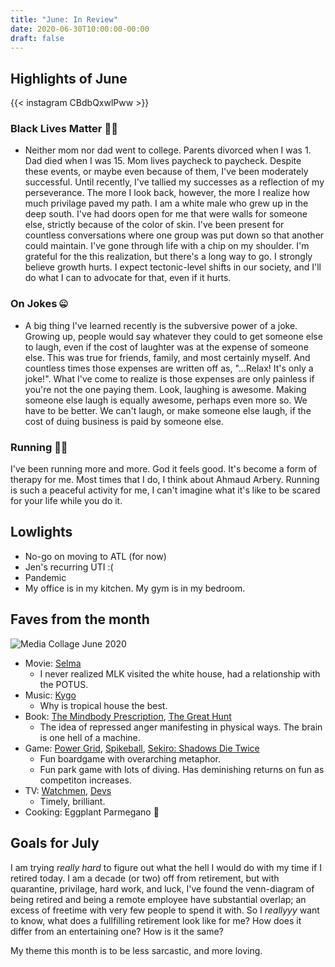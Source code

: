 ```yaml
---
title: "June: In Review"
date: 2020-06-30T10:00:00-00:00
draft: false
---
```




## Highlights of June

{{< instagram CBdbQxwlPww >}}

### Black Lives Matter ✊🏾

- Neither mom nor dad went to college. Parents divorced when I was 1. Dad died when I was 15. Mom lives paycheck to paycheck. Despite these events, or maybe even because of them, I've been moderately successful. Until recently, I've tallied my successes as a reflection of my perseverance. The more I look back, however, the more I realize how much privilage paved my path. I am a white male who grew up in the deep south. I've had doors open for me that were walls for someone else, strictly because of the color of skin. I've been present for countless conversations where one group was put down so that another could maintain. I've gone through life with a chip on my shoulder. I'm grateful for the this realization, but there's a long way to go. I strongly believe growth hurts. I expect tectonic-level shifts in our society, and I'll do what I can to advocate for that, even if it hurts.

### On Jokes 🤐

- A big thing I've learned recently is the subversive power of a joke. Growing up, people would say whatever they could to get someone else to laugh, even if the cost of laughter was at the expense of someone else. This was true for friends, family, and most certainly myself. And countless times those expenses are written off as, "...Relax! It's only a joke!". What I've come to realize is those expenses are only painless if you're not the one paying them. Look, laughing is awesome. Making someone else laugh is equally awesome, perhaps even more so. We have to be better. We can't laugh, or make someone else laugh, if the cost of duing business is paid by someone else.

### Running 🏃‍♂️

I've been running more and more. God it feels good. It's become a form of therapy for me. Most times that I do, I think about Ahmaud Arbery. Running is such a peaceful activity for me, I can't imagine what it's like to be scared for your life while you do it.

## Lowlights

- No-go on moving to ATL (for now)
- Jen's recurring UTI :(
- Pandemic
- My office is in my kitchen. My gym is in my bedroom.

## Faves from the month

![Media Collage June 2020](/images/2020-june/media_collage_june_png.png)

- Movie: [Selma](https://www.youtube.com/watch?v=aSGFt6w0wok)
  - I never realized MLK visited the white house, had a relationship with the POTUS.
- Music: [Kygo](https://www.youtube.com/watch?v=A57B7B6w3kw)
  - Why is tropical house the best.
- Book: [The Mindbody Prescription](https://www.amazon.com/dp/B01MYLUMR8/ref=dp-kindle-redirect?_encoding=UTF8&btkr=1), [The Great Hunt](https://www.goodreads.com/book/show/233649.The_Great_Hunt)
  - The idea of repressed anger manifesting in physical ways. The brain is one hell of a machine.
- Game: [Power Grid](https://boardgamegeek.com/boardgame/2651/power-grid), [Spikeball](https://www.amazon.com/Spikeball-Pro-Kit-Tournament-Upgraded/dp/B01M0XJYVO/ref=sr_1_2?dchild=1&keywords=spikeball+pro&qid=1594589465&sr=8-2), [Sekiro: Shadows Die Twice](https://www.youtube.com/watch?v=rXMX4YJ7Lks)
  - Fun boardgame with overarching metaphor.
  - Fun park game with lots of diving. Has deminishing returns on fun as competiton increases.
- TV: [Watchmen](https://www.youtube.com/watch?v=zymgtV99Rko), [Devs](https://www.youtube.com/watch?v=Fp9LMsI6uJ8)
  - Timely, brilliant.
- Cooking: Eggplant Parmegano 🥘

## Goals for July

I am trying _really hard_ to figure out what the hell I would do with my time if I retired today. I am a decade (or two) off from retirement, but with quarantine, privilage, hard work, and luck, I've found the venn-diagram of being retired and being a remote employee have substantial overlap; an excess of freetime with very few people to spend it with. So I _reallyyy_ want to know, what does a fullfilling retirement look like for me? How does it differ from an entertaining one? How is it the same?

My theme this month is to be less sarcastic, and more loving.